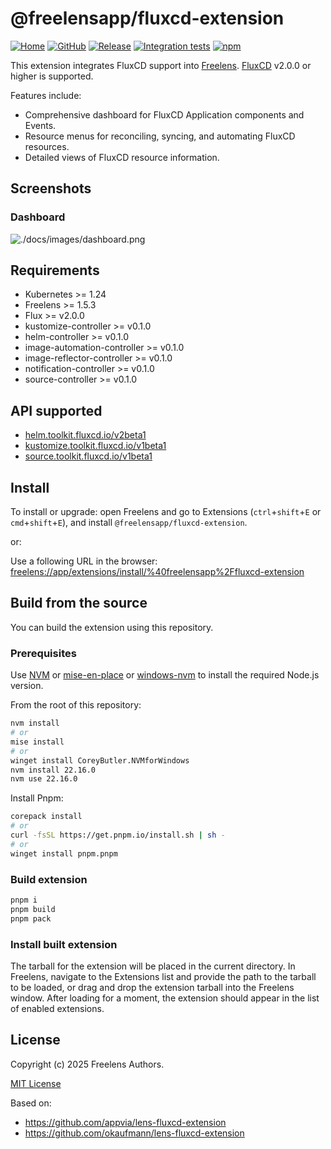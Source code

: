 # @freelensapp/fluxcd-extension

<!-- markdownlint-disable MD013 -->

[![Home](https://img.shields.io/badge/%F0%9F%8F%A0-freelens.app-02a7a0)](https://freelens.app)
[![GitHub](https://img.shields.io/github/stars/freelensapp/freelens?style=flat&label=GitHub%20%E2%AD%90)](https://github.com/freelensapp/freelens)
[![Release](https://img.shields.io/github/v/release/freelensapp/freelens-fluxcd-extension?display_name=tag&sort=semver)](https://github.com/freelensapp/freelens-fluxcd-extension)
[![Integration tests](https://github.com/freelensapp/freelens-fluxcd-extension/actions/workflows/integration-tests.yaml/badge.svg?branch=main)](https://github.com/freelensapp/freelens-fluxcd-extension/actions/workflows/integration-tests.yaml)
[![npm](https://img.shields.io/npm/v/@freelensapp/fluxcd-extension.svg)](https://www.npmjs.com/package/@freelensapp/fluxcd-extension)

<!-- markdownlint-enable MD013 -->

This extension integrates FluxCD support into
[Freelens](https://github.com/freelensapp/freelens).
[FluxCD](https://fluxcd.io/) v2.0.0 or higher is supported.

Features include:

- Comprehensive dashboard for FluxCD Application components and Events.
- Resource menus for reconciling, syncing, and automating FluxCD resources.
- Detailed views of FluxCD resource information.

## Screenshots

### Dashboard
![./docs/images/dashboard.png](./docs/images/dashboard.png)

## Requirements

- Kubernetes >= 1.24
- Freelens >= 1.5.3
- Flux >= v2.0.0
- kustomize-controller >= v0.1.0
- helm-controller >= v0.1.0
- image-automation-controller >= v0.1.0
- image-reflector-controller >= v0.1.0
- notification-controller >= v0.1.0
- source-controller >= v0.1.0

## API supported

- [helm.toolkit.fluxcd.io/v2beta1](https://github.com/fluxcd/helm-controller/blob/v0.1.0/docs/spec/v2beta1/)
- [kustomize.toolkit.fluxcd.io/v1beta1](https://github.com/fluxcd/kustomize-controller/blob/v0.1.0/docs/spec/v1beta1/)
- [source.toolkit.fluxcd.io/v1beta1](https://github.com/fluxcd/source-controller/blob/v0.1.0/docs/api/)

## Install

To install or upgrade: open Freelens and go to Extensions (`ctrl`+`shift`+`E`
or `cmd`+`shift`+`E`), and install `@freelensapp/fluxcd-extension`.

or:

Use a following URL in the browser:
[freelens://app/extensions/install/%40freelensapp%2Ffluxcd-extension](freelens://app/extensions/install/%40freelensapp%2Ffluxcd-extension)

## Build from the source

You can build the extension using this repository.

### Prerequisites

Use [NVM](https://github.com/nvm-sh/nvm) or
[mise-en-place](https://mise.jdx.dev/) or
[windows-nvm](https://github.com/coreybutler/nvm-windows) to install the
required Node.js version.

From the root of this repository:

```sh
nvm install
# or
mise install
# or
winget install CoreyButler.NVMforWindows
nvm install 22.16.0
nvm use 22.16.0
```

Install Pnpm:

```sh
corepack install
# or
curl -fsSL https://get.pnpm.io/install.sh | sh -
# or
winget install pnpm.pnpm
```

### Build extension

```sh
pnpm i
pnpm build
pnpm pack
```

### Install built extension

The tarball for the extension will be placed in the current directory. In
Freelens, navigate to the Extensions list and provide the path to the tarball
to be loaded, or drag and drop the extension tarball into the Freelens window.
After loading for a moment, the extension should appear in the list of enabled
extensions.

## License

Copyright (c) 2025 Freelens Authors.

[MIT License](https://opensource.org/licenses/MIT)

Based on:

- <https://github.com/appvia/lens-fluxcd-extension>
- <https://github.com/okaufmann/lens-fluxcd-extension>
